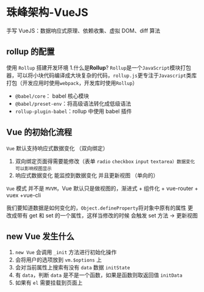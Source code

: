 # 珠峰架构-VueJS

手写 VueJS：数据响应式原理、依赖收集、虚拟 DOM、diff 算法

## rollup 的配置

使用 `Rollup` 搭建开发环境 1.什么是**Rollup**?
`Rollup`是一个`JavaScript`模块打包器，可以将小块代码编译成大块复杂的代码，`rollup.js`更专注于`Javascript`类库打包（开发应用时使用`webpack`，开发库时使用`Rollup`）

- `@babel/core`： babel 核心模块
- `@babel/preset-env`：将高级语法转化成低级语法
- `rollup-plugin-babel`：rollup 中使用 babel 插件

## Vue 的初始化流程

`Vue` 默认支持响应式数据变化 （双向绑定）

1. 双向绑定页面得需要能修改（表单 `radio` `checkbox` `input` `textarea）数据变化可以影响视图显示`
2. 响应式数据变化 能监控到数据变化 并且更新视图 （单向的）

`Vue` 模式 并不是 `MVVM`，Vue 默认只是做视图的，渐进式 + 组件化 + vue-router + vuex +vue-cli

我们要知道数据是如何变化的，`Object.defineProperty`将对象中原有的属性 更改成带有 get 和 set 的一个属性，这样当修改的时候 会触发 set 方法 -> 更新视图

## new Vue 发生什么

1. `new Vue` 会调用 `_init` 方法进行初始化操作
2. 会将用户的选项放到 `vm.$options` 上
3. 会对当前属性上搜索有没有 `data` 数据 `initState`
4. 有 `data`，判断 `data` 是不是一个函数，如果是函数则取返回值 `initData`
5. 如果有 `el` 需要挂载到页面上
